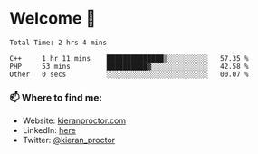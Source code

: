 # Welcome 🦘

<!--START_SECTION:waka-->

```text
Total Time: 2 hrs 4 mins

C++     1 hr 11 mins    ██████████████▒░░░░░░░░░░   57.35 %
PHP     53 mins         ██████████▓░░░░░░░░░░░░░░   42.58 %
Other   0 secs          ░░░░░░░░░░░░░░░░░░░░░░░░░   00.07 %
```

<!--END_SECTION:waka-->

### 📫 Where to find me:

-   Website: [kieranproctor.com](https://kieranproctor.com/)
-   LinkedIn: [here](https://www.linkedin.com/in/kieran-proctor-086b5a159/)
-   Twitter: [@kieran_proctor](https://twitter.com/kieran_proctor)
